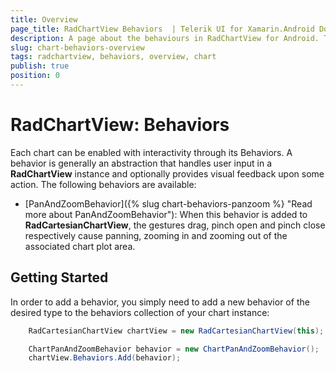 ```yaml
---
title: Overview
page_title: RadChartView Behaviors  | Telerik UI for Xamarin.Android Documentation
description: A page about the behaviours in RadChartView for Android. This article explains how to use the behaviors supported in RadChartView.
slug: chart-behaviors-overview
tags: radchartview, behaviors, overview, chart
publish: true
position: 0
---
```


# RadChartView: Behaviors

Each chart can be enabled with interactivity through its Behaviors. A behavior is generally an abstraction that handles user input in a **RadChartView** instance and optionally provides visual feedback upon some action. The following behaviors are available:

* [PanAndZoomBehavior]({% slug chart-behaviors-panzoom %} "Read more about PanAndZoomBehavior"): When this behavior is added to **RadCartesianChartView**, the gestures drag, pinch open and pinch close respectively cause panning, zooming in and zooming out of the associated chart plot area.

## Getting Started

In order to add a behavior, you simply need to add a new behavior of the desired type to the behaviors collection of your chart instance:


```C#
	RadCartesianChartView chartView = new RadCartesianChartView(this);

	ChartPanAndZoomBehavior behavior = new ChartPanAndZoomBehavior();
	chartView.Behaviors.Add(behavior);
```
